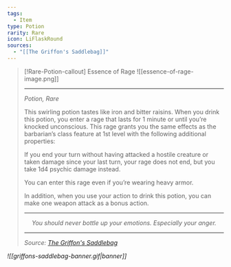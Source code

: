 ```yaml
---
tags:
  - Item
type: Potion
rarity: Rare
icon: LiFlaskRound
sources:
  - "[[The Griffon's Saddlebag]]"
---
```


>[!Rare-Potion-callout] Essence of Rage
> ![[essence-of-rage-image.png]]
> - - -
> _Potion, Rare_
>
>This swirling potion tastes like iron and bitter raisins. When you drink this potion, you enter a rage that lasts for 1 minute or until you’re knocked unconscious. This rage grants you the same effects as the barbarian’s class feature at 1st level with the following additional properties:
>
>If you end your turn without having attacked a hostile creature or taken damage since your last turn, your rage does not end, but you take 1d4 psychic damage instead.
>
>You can enter this rage even if you’re wearing heavy armor.
>
>In addition, when you use your action to drink this potion, you can make one weapon attack as a bonus action.
>
> ---
> <p style="text-align:center;"><i><p style="text-align:center;"><i>You should never bottle up your emotions. Especially your anger.</i></p>
> 
> ---
> Source: [The Griffon's Saddlebag](https://www.thegriffonssaddlebag.com/)

![[griffons-saddlebag-banner.gif|banner]]
